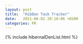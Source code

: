 ```yaml
---
layout: post
title:  "HibDen Task Tracker"
date:   2021-06-02 20:10:06 +0200
categories: FR
---
```


{% include hibernalDenList.html %}